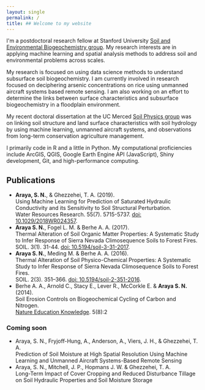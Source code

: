 ```yaml
---
layout: single
permalink: /
title: ## Welcome to my website
---
```


I'm a postdoctoral research fellow at Stanford University [Soil and Environmental Biogeochemistry group](https://pangea.stanford.edu/soils/). My research interests are in applying  machine learning and spatial analysis methods to address soil and environmental problems across scales.

My research is focused on using data science methods to understand subsurface soil biogeochemistry. I am currently involved in research focused on deciphering arsenic concentrations on rice using unmanned aircraft systems based remote sensing. I am also working on an effort to determine the links between surface characteristics and subsurface biogeochemistry in a floodplain environment.

My recent doctoral dissertation at the UC Merced [Soil Physics group](http://soilphysics.ucmerced.edu/) was on linking soil structure and land surface characteristics with soil hydrology by using machine learning, unmanned aircraft systems, and observations from long-term conservation agriculture management.

I primarily code in R and a little in Python. My computational proficiencies include ArcGIS, QGIS, Google Earth Engine API (JavaScript), Shiny development, Git, and high-performance computing.

## Publications
- **Araya, S. N.**, & Ghezzehei, T. A. (2019). <br/> Using Machine Learning for Prediction of Saturated Hydraulic Conductivity and its Sensitivity to Soil Structural Perturbation. <br/> Water Resources Research. 55(7). 5715-5737. [doi: 10.1029/2018WR024357](https://doi.org/10.1029/2018WR024357).
- **Araya S. N.**, Fogel L. M. & Berhe A. A. (2017). <br/> Thermal Alteration of Soil Organic Matter Properties: A Systematic Study to Infer Response of Sierra Nevada Climosequence Soils to Forest Fires. <br/> SOIL. 3(1). 31-44. [doi: 10.5194/soil-3-31-2017](https://doi.org/10.5194/soil-3-31-2017).
- **Araya S. N.**, Meding M. & Berhe A. A. (2016). <br/> Thermal Alteration of Soil Physico-Chemical Properties: A Systematic Study to Infer Response of Sierra Nevada Climosequence Soils to Forest Fires. <br/> SOIL. 2(3). 351–366. [doi: 10.5194/soil-2-351-2016](https://doi.org/10.5194/soil-2-351-2016).
- Berhe A. A., Arnold C., Stacy E., Lever R., McCorkle E. & **Araya S. N.** (2014). <br/> Soil Erosion Controls on Biogeochemical Cycling of Carbon and Nitrogen. <br/> [Nature Education Knowledge](https://www.nature.com/scitable/knowledge/library/soil-erosion-controls-on-biogeochemical-cycling-of-122160904). 5(8):2

### Coming soon
- Araya, S. N., Fryjoff-Hung, A., Anderson, A., Viers, J. H., & Ghezzehei, T. A. <br/> Prediction of Soil Moisture at High Spatial Resolution Using Machine Learning and Unmanned Aircraft Systems-Based Remote Sensing
- Araya, S. N., Mitchell, J. P., Hopmans J. W. & Ghezzehei, T. A. <br/> Long-Term Impact of Cover Cropping and Reduced Disturbance Tillage on Soil Hydraulic Properties and Soil Moisture Storage
